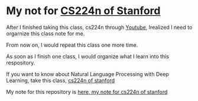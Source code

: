 # My not for [CS224n of Stanford](http://web.stanford.edu/class/cs224n/)

After I finished taking this class, cs224n through [Youtube](https://www.youtube.com/playlist?list=PL3FW7Lu3i5Jsnh1rnUwq_TcylNr7EkRe6), Irealized I need to orgarnize this class note for me. 

From now on, I would repeat this class one more time.

As soon as I finish one class, I would organize what I learn into this respository. 

If you want to know about Natural Language Processing with Deep Learning, take this class, [cs224n of stanford](http://web.stanford.edu/class/cs224n/)

My note for this repository is [here, my note for cs224n of stanford](https://hyunyoung2.github.io/my-note-for-cs224n-stanford/)

